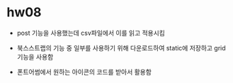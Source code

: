 # hw08

- post 기능을 사용했는데 csv파일에서 이를 읽고 적용시킴

- 북스스트랩의 기능 중 일부를 사용하기 위해 다운로드하여 static에 저장하고 grid기능을 사용함

- 폰트어썸에서 원하는 아이콘의 코드를 받아서 활용함
